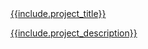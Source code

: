 <div class="project--container">
<a href="{{include.site_url}}">
<div class="project--title">{{include.project_title}}</div>
<p class="project--description">{{include.project_description}}</p>
</a>
</div>